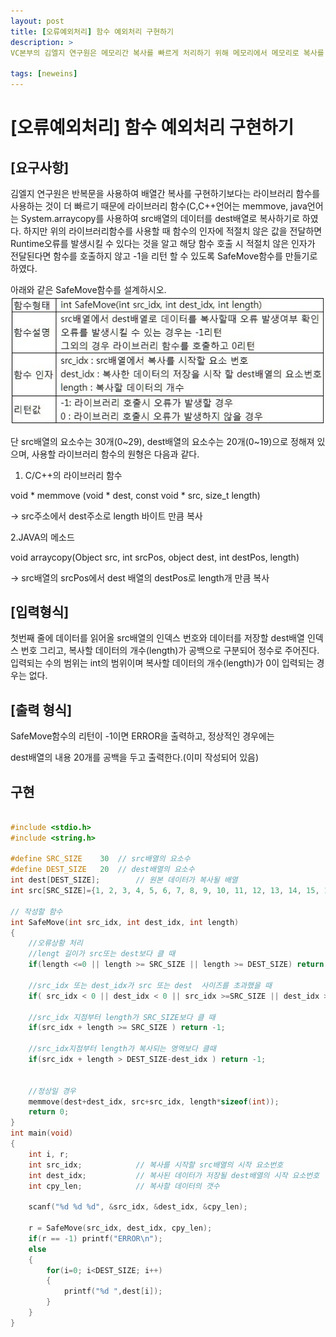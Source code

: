 ```yaml
---
layout: post
title: [오류예외처리] 함수 예외처리 구현하기
description: >
VC본부의 김엘지 연구원은 메모리간 복사를 빠르게 처리하기 위해 메모리에서 메모리로 복사를 해주는 라이브러리 함수를 사용하기로 하였다.

tags: [neweins]
---
```


# [오류예외처리] 함수 예외처리 구현하기

## [요구사항]

김엘지 연구원은 반복문을 사용하여 배열간 복사를 구현하기보다는 라이브러리 함수를 사용하는 것이 더 빠르기 때문에 라이브러리 함수(C,C++언어는 memmove, java언어는 System.arraycopy를 사용하여 src배열의 데이터를 dest배열로 복사하기로 하였다. 하지만 위의 라이브러리함수를 사용할 때 함수의 인자에 적절치 않은 값을 전달하면 Runtime오류를 발생시킬 수 있다는 것을 알고 해당 함수 호출 시 적절치 않은 인자가 전달된다면 함수를 호출하지 않고 -1을 리턴 할 수 있도록 SafeMove함수를 만들기로 하였다.
 

아래와 같은 SafeMove함수를 설계하시오.
![](/assets/img/오류처리_1.jpg)


단 src배열의 요소수는 30개(0~29), dest배열의 요소수는 20개(0~19)으로 정해져 있으며, 사용할 라이브러리 함수의 원형은 다음과 같다.

1. C/C++의 라이브러리 함수

void * memmove (void * dest, const void * src, size_t length)

-> src주소에서 dest주소로 length 바이트 만큼 복사

2.JAVA의 메소드

void arraycopy(Object src, int srcPos, object dest, int destPos, length)

-> src배열의 srcPos에서 dest 배열의 destPos로 length개 만큼 복사

## [입력형식]

첫번째 줄에 데이터를 읽어올 src배열의 인덱스 번호와 데이터를 저장할  dest배열 인덱스 번호 그리고, 복사할 데이터의 개수(length)가 공백으로 구분되어 정수로 주어진다. 입력되는 수의 범위는 int의 범위이며 복사할 데이터의 개수(length)가 0이 입력되는 경우는 없다.



## [출력 형식]

SafeMove함수의 리턴이 -1이면 ERROR을 출력하고, 정상적인 경우에는

dest배열의 내용 20개를 공백을 두고 출력한다.(이미 작성되어 있음)


## 구현

~~~c

#include <stdio.h>
#include <string.h>

#define SRC_SIZE	30	// src배열의 요소수
#define DEST_SIZE	20	// dest배열의 요소수
int dest[DEST_SIZE];		// 원본 데이터가 복사될 배열
int src[SRC_SIZE]={1, 2, 3, 4, 5, 6, 7, 8, 9, 10, 11, 12, 13, 14, 15, 16, 17, 18, 19, 20, 21, 22, 23, 24, 25, 26, 27, 28, 29, 30};

// 작성할 함수
int SafeMove(int src_idx, int dest_idx, int length)
{
	//오류상황 처리
	//lengt 길이가 src또는 dest보다 클 때
	if(length <=0 || length >= SRC_SIZE || length >= DEST_SIZE) return -1;
	
	//src_idx 또는 dest_idx가 src 또는 dest  사이즈를 초과했을 때
	if( src_idx < 0 || dest_idx < 0 || src_idx >=SRC_SIZE || dest_idx >= DEST_SIZE) return -1;
	
	//src_idx 지점부터 length가 SRC_SIZE보다 클 때
	if(src_idx + length >= SRC_SIZE ) return -1;
	
	//src_idx지점부터 length가 복사되는 영역보다 클때
	if(src_idx + length > DEST_SIZE-dest_idx ) return -1;
	
	
	//정상일 경우
	memmove(dest+dest_idx, src+src_idx, length*sizeof(int));
	return 0;
}
int main(void)
{
	int i, r;
	int src_idx;			// 복사를 시작할 src배열의 시작 요소번호
	int dest_idx;			// 복사된 데이터가 저장될 dest배열의 시작 요소번호
	int cpy_len;			// 복사할 데이터의 갯수

	scanf("%d %d %d", &src_idx, &dest_idx, &cpy_len);

	r = SafeMove(src_idx, dest_idx, cpy_len);
	if(r == -1) printf("ERROR\n");
	else
	{
		for(i=0; i<DEST_SIZE; i++)
		{
			printf("%d ",dest[i]);
		}
	}
}




~~~